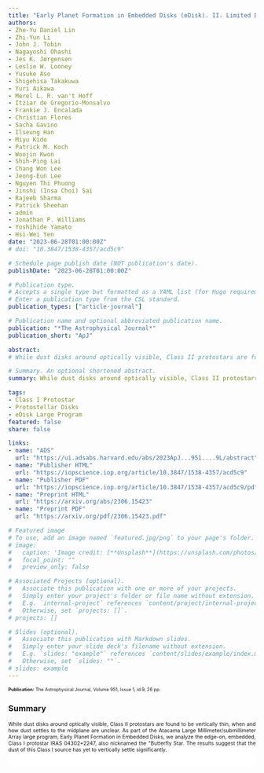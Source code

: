 ```yaml
---
title: "Early Planet Formation in Embedded Disks (eDisk). II. Limited Dust Settling and Prominent Snow Surfaces in the Edge-on Class I Disk IRAS 04302+2247"
authors:
- Zhe-Yu Daniel Lin
- Zhi-Yun Li
- John J. Tobin
- Nagayoshi Ohashi
- Jes K. Jørgensen
- Leslie W. Looney
- Yusuke Aso
- Shigehisa Takakuwa
- Yuri Aikawa
- Merel L. R. van't Hoff
- Itziar de Gregorio-Monsalvo
- Frankie J. Encalada
- Christian Flores
- Sacha Gavino
- Ilseung Han
- Miyu Kido
- Patrick M. Koch
- Woojin Kwon
- Shih-Ping Lai
- Chang Won Lee
- Jeong-Eun Lee
- Nguyen Thi Phuong
- Jinshi (Insa Choi) Sai
- Rajeeb Sharma
- Patrick Sheehan
- admin
- Jonathan P. Williams
- Yoshihide Yamato
- Hsi-Wei Yen
date: "2023-06-28T01:00:00Z"
# doi: "10.3847/1538-4357/acd5c9"

# Schedule page publish date (NOT publication's date).
publishDate: "2023-06-28T01:00:00Z"

# Publication type.
# Accepts a single type but formatted as a YAML list (for Hugo requirements).
# Enter a publication type from the CSL standard.
publication_types: ["article-journal"]

# Publication name and optional abbreviated publication name.
publication: "*The Astrophysical Journal*"
publication_short: "ApJ"

abstract: 
# While dust disks around optically visible, Class II protostars are found to be vertically thin, when and how dust settles to the midplane are unclear. As part of the Atacama Large Millimeter/submillimeter Array large program, Early Planet Formation in Embedded Disks, we analyze the edge-on, embedded, Class I protostar IRAS 04302+2247, also nicknamed the "Butterfly Star." With a resolution of 0.″05 (8 au), the 1.3 mm continuum shows an asymmetry along the minor axis that is evidence of an optically thick and geometrically thick disk viewed nearly edge-on. There is no evidence of rings and gaps, which could be due to the lack of radial substructure or the highly inclined and optically thick view. With 0.″1 (16 au) resolution, we resolve the 2D snow surfaces, i.e., the boundary region between freeze-out and sublimation, for 12CO J = 2-1, 13CO J = 2-1, C18O J = 2-1, H 2CO J = 30,3-20,2, and SO J = 65-54, and constrain the CO midplane snow line to ~130 au. We find Keplerian rotation around a protostar of 1.6 ± 0.4 M ⊙ using C18O. Through forward ray-tracing using RADMC-3D, we find that the dust scale height is ~6 au at a radius of 100 au from the central star and is comparable to the gas pressure scale height. The results suggest that the dust of this Class I source has yet to vertically settle significantly.

# Summary. An optional shortened abstract.
summary: While dust disks around optically visible, Class II protostars are found to be vertically thin, when and how dust settles to the midplane are unclear. As part of the Atacama Large Millimeter/submillimeter Array large program, Early Planet Formation in Embedded Disks, we analyze the edge-on, embedded, Class I protostar IRAS 04302+2247, also nicknamed the "Butterfly Star. The results suggest that the dust of this Class I source has yet to vertically settle significantly.

tags:
- Class I Protostar
- Protostellar Disks
- eDisk Large Program
featured: false
share: false

links:
- name: "ADS"
  url: "https://ui.adsabs.harvard.edu/abs/2023ApJ...951....9L/abstract"
- name: "Publisher HTML"
  url: "https://iopscience.iop.org/article/10.3847/1538-4357/acd5c9"
- name: "Publisher PDF"
  url: "https://iopscience.iop.org/article/10.3847/1538-4357/acd5c9/pdf"
- name: "Preprint HTML"
  url: "https://arxiv.org/abs/2306.15423"
- name: "Preprint PDF"
  url: "https://arxiv.org/pdf/2306.15423.pdf"

# Featured image
# To use, add an image named `featured.jpg/png` to your page's folder. 
# image:
#   caption: 'Image credit: [**Unsplash**](https://unsplash.com/photos/jdD8gXaTZsc)'
#   focal_point: ""
#   preview_only: false

# Associated Projects (optional).
#   Associate this publication with one or more of your projects.
#   Simply enter your project's folder or file name without extension.
#   E.g. `internal-project` references `content/project/internal-project/index.md`.
#   Otherwise, set `projects: []`.
# projects: []

# Slides (optional).
#   Associate this publication with Markdown slides.
#   Simply enter your slide deck's filename without extension.
#   E.g. `slides: "example"` references `content/slides/example/index.md`.
#   Otherwise, set `slides: ""`.
# slides: example
---
```


<!-- Add the publication's **full text** or **supplementary notes** here. You can use rich formatting such as including [code, math, and images](https://docs.hugoblox.com/content/writing-markdown-latex/). -->
<span style="font-size:0.65em;">
<strong>Publication:</strong> The Astrophysical Journal, Volume 951, Issue 1, id.9, 26 pp.
</span>

### Summary
<span style="font-size:0.75em; text-align:justify; text-justify:inter-word; display:block">
While dust disks around optically visible, Class II protostars are found to be vertically thin, when and how dust settles to the midplane are unclear. As part of the Atacama Large Millimeter/submillimeter Array large program, Early Planet Formation in Embedded Disks, we analyze the edge-on, embedded, Class I protostar IRAS 04302+2247, also nicknamed the "Butterfly Star. The results suggest that the dust of this Class I source has yet to vertically settle significantly.
</span>

<html>
  <style>
    section {
        background: white;
        color: black;
        border-radius: 1em;
        padding: 1em;
        left: 50% }
    #inner {
        display: inline-block;
        display: flex;
        align-items: center;
        justify-content: center }
  </style>
  <section>
    <div id="inner">
      <script type='text/javascript' src='https://d1bxh8uas1mnw7.cloudfront.net/assets/embed.js'></script>
        <span style="float:center"; 
          class="__dimensions_badge_embed__" 
          data-doi="10.3847/1538-4357/acd5c9" 
          data-hide-zero-citations="false" 
          data-legend="always">
        </span>
      <script async src="https://badge.dimensions.ai/badge.js" charset="utf-8"></script>
    </div>
  </section>